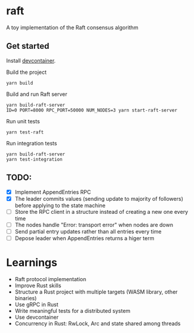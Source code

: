 # raft
A toy implementation of the Raft consensus algorithm

## Get started
Install [devcontainer](https://code.visualstudio.com/docs/devcontainers/containers).

Build the project
```
yarn build
```

Build and run Raft server
```
yarn build-raft-server
ID=0 PORT=8000 RPC_PORT=50000 NUM_NODES=3 yarn start-raft-server
```

Run unit tests
```
yarn test-raft
```

Run integration tests
```
yarn build-raft-server
yarn test-integration
```

## TODO:
- [x] Implement AppendEntries RPC
- [x] The leader commits values (sending update to majority of followers) before applying to the state machine
- [ ] Store the RPC client in a structure instead of creating a new one every time
- [ ] The nodes handle "Error: transport error" when nodes are down
- [ ] Send partial entry updates rather than all entries every time
- [ ] Depose leader when AppendEntries returns a higer term

# Learnings
- Raft protocol implementation
- Improve Rust skills
- Structure a Rust project with multiple targets (WASM library, other binaries)
- Use gRPC in Rust
- Write meaningful tests for a distributed system
- Use devcontainer
- Concurrency in Rust: RwLock, Arc and state shared among threads
